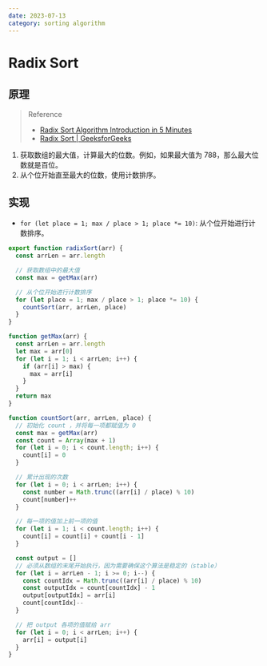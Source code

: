```yaml
---
date: 2023-07-13
category: sorting algorithm
---
```


# Radix Sort

## 原理

> Reference
> - [Radix Sort Algorithm Introduction in 5 Minutes](https://youtu.be/XiuSW_mEn7g)
> - [Radix Sort | GeeksforGeeks](https://youtu.be/nu4gDuFabIM)

1. 获取数组的最大值，计算最大的位数。例如，如果最大值为 788，那么最大位数就是百位。
2. 从个位开始直至最大的位数，使用计数排序。

## 实现

- `for (let place = 1; max / place > 1; place *= 10)`: 从个位开始进行计数排序。

```js
export function radixSort(arr) {
  const arrLen = arr.length

  // 获取数组中的最大值
  const max = getMax(arr)

  // 从个位开始进行计数排序
  for (let place = 1; max / place > 1; place *= 10) {
    countSort(arr, arrLen, place)
  }
}

function getMax(arr) {
  const arrLen = arr.length
  let max = arr[0]
  for (let i = 1; i < arrLen; i++) {
    if (arr[i] > max) {
      max = arr[i]
    }
  }
  return max
}

function countSort(arr, arrLen, place) {
  // 初始化 count ，并将每一项都赋值为 0
  const max = getMax(arr)
  const count = Array(max + 1)
  for (let i = 0; i < count.length; i++) {
    count[i] = 0
  }

  // 累计出现的次数
  for (let i = 0; i < arrLen; i++) {
    const number = Math.trunc((arr[i] / place) % 10)
    count[number]++
  }

  // 每一项的值加上前一项的值
  for (let i = 1; i < count.length; i++) {
    count[i] = count[i] + count[i - 1]
  }

  const output = []
  // 必须从数组的末尾开始执行，因为需要确保这个算法是稳定的（stable）
  for (let i = arrLen - 1; i >= 0; i--) {
    const countIdx = Math.trunc((arr[i] / place) % 10)
    const outputIdx = count[countIdx] - 1
    output[outputIdx] = arr[i]
    count[countIdx]--
  }

  // 把 output 各项的值赋给 arr
  for (let i = 0; i < arrLen; i++) {
    arr[i] = output[i]
  }
}
```
